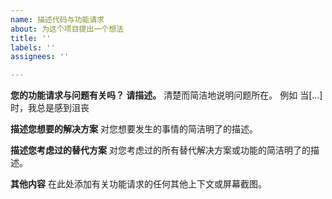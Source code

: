 ```yaml
---
name: 描述代码与功能请求
about: 为这个项目提出一个想法
title: ''
labels: ''
assignees: ''

---
```


**您的功能请求与问题有关吗？ 请描述。**
清楚而简洁地说明问题所在。 例如 当[...]时，我总是感到沮丧

**描述您想要的解决方案**
对您想要发生的事情的简洁明了的描述。

**描述您考虑过的替代方案**
对您考虑过的所有替代解决方案或功能的简洁明了的描述。

**其他内容**
在此处添加有关功能请求的任何其他上下文或屏幕截图。
